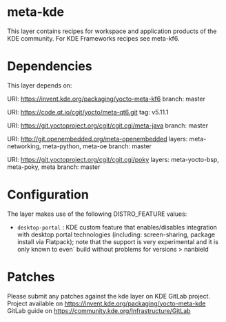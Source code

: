 meta-kde
========

This layer contains recipes for workspace and application products of the KDE
community. For KDE Frameworks recipes see meta-kf6.

Dependencies
============

This layer depends on:

  URI: https://invent.kde.org/packaging/yocto-meta-kf6
  branch: master

  URI: https://code.qt.io/cgit/yocto/meta-qt6.git
  tag: v5.11.1

  URI: https://git.yoctoproject.org/cgit/cgit.cgi/meta-java
  branch: master

  URI: http://git.openembedded.org/meta-openembedded
  layers: meta-networking, meta-python, meta-oe
  branch: master

  URI: https://git.yoctoproject.org/cgit/cgit.cgi/poky
  layers: meta-yocto-bsp, meta-poky, meta
  branch: master

Configuration
=============

The layer makes use of the following DISTRO_FEATURE values:

- `desktop-portal` : KDE custom feature that enables/disables integration with desktop portal technologies (including: screen-sharing, package install via Flatpack); note that the support is very experimental and it is only known to even´ build without problems for versions > nanbield

Patches
=======

Please submit any patches against the kde layer on KDE GitLab project.
Project available on https://invent.kde.org/packaging/yocto-meta-kde
GitLab guide on https://community.kde.org/Infrastructure/GitLab
